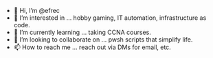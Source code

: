 - 👋 Hi, I’m @efrec
- 👀 I’m interested in ... hobby gaming, IT automation, infrastructure as code.
- 🌱 I’m currently learning ... taking CCNA courses.
- 💞️ I’m looking to collaborate on ... pwsh scripts that simplify life.
- 📫 How to reach me ... reach out via DMs for email, etc.
